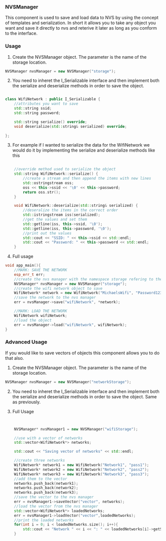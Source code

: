 ### NVSManager 

This component is used to save and load data to NVS by using the concept of templates and serialization. 
In short it allows you to take any object you want and save it directly to nvs and reterive it later as long as you conform to the interface. 


### Usage

1. Create the NVSManager object. The parameter is the name of the storage location.

```c++
NVSManager nvsManager = new NVSManager("storage");
```

2. You need to inheret the I_Serializable interface and then implement both the serialize and deserialize methods in order to save the object. 

```c++

class WifiNetwork : public I_Serializable {
    //attributes you want to save 
    std::string ssid;
    std::string password;

    std::string serialize() override;
    void deserialize(std::string& serialized) override;
    
};

```

3. For example if I wanted to serialize the data for the WifiNetwork we would do it by implementing the serialize and deserialize methods like this 

```c++
        
    //override method used to serialize the object
    std::string WifiNetwork::serialize() {
        //create a stream and then append the items with new lines 
        std::ostringstream oss;
        oss << this->ssid << '\0' << this->password;
        return oss.str();
    }

    void WifiNetwork::deserialize(std::string& serialized) {
        //deseralize the items in the correct order
        std::istringstream iss(serialized);
        //get the values and set them 
        std::getline(iss, this->ssid, '\0');
        std::getline(iss, this->password, '\0');
        //print out the values
        std::cout << "SSID: " << this->ssid << std::endl;
        std::cout << "Password: " << this->password << std::endl;
    }

```

4. Full usage 


```c++
void app_main(){
    //MARK: SAVE THE NETWORK
    esp_err_t err;
    //create the nvs manager with the namespace storage refering to the nvs partition
    NVSManager* nvsManager = new NVSManager("storage");
    //create the wifi network object to save 
    WifiNetwork* network = new WifiNetwork("MichaelsWifi", "Password123");
    //save the network to the nvs manager
    err = nvsManager->save("wifiNetwork", *network);

    //MARK: LOAD THE NETWORK
    WifiNetwork wifiNetwork;
    //load the object 
    err = nvsManager->load("wifiNetwork", wifiNetwork);
}

```


### Advanced Usage 

If you would like to save vectors of objects this component allows you to do that also.

1. Create the NVSManager object. The parameter is the name of the storage location.

```c++
NVSManager nvsManager = new NVSManager("networkStorage");
```

2. You need to inheret the I_Serializable interface and then implement both the serialize and deserialize methods in order to save the object. Same as previously. 

3. Full Usage 


```c++


    NVSManager* nvsManager1 = new NVSManager("wifiStorage");

    //use with a vector of networks
    std::vector<WifiNetwork*> networks;

    std::cout << "Saving vector of networks" << std::endl;

    //create three networks
    WifiNetwork* network1 = new WifiNetwork("Network1", "pass1");
    WifiNetwork* network2 = new WifiNetwork("Network2", "pass2");
    WifiNetwork* network3 = new WifiNetwork("Network3", "pass3");
    //add them to the vector
    networks.push_back(network1);
    networks.push_back(network2);
    networks.push_back(network3);
    //save the vector to the nvs manager
    err = nvsManager1->saveVector("vector", networks);
    //load the vector from the nvs manager
    std::vector<WifiNetwork*> loadedNetworks;
    err = nvsManager1->loadVector("vector",loadedNetworks);
    //print the loaded networks
    for(int i = 0; i < loadedNetworks.size(); i++){
        std::cout << "Network " << i << ": " << loadedNetworks[i]->getSsid() << std::endl;
    }

```




